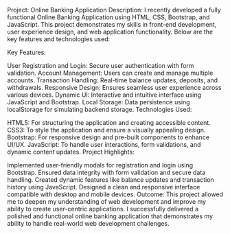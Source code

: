 Project: Online Banking Application
Description:
I recently developed a fully functional Online Banking Application using HTML, CSS, Bootstrap, and JavaScript. This project demonstrates my skills in front-end development, user experience design, and web application functionality. Below are the key features and technologies used:

Key Features:

User Registration and Login: Secure user authentication with form validation.
Account Management: Users can create and manage multiple accounts.
Transaction Handling: Real-time balance updates, deposits, and withdrawals.
Responsive Design: Ensures seamless user experience across various devices.
Dynamic UI: Interactive and intuitive interface using JavaScript and Bootstrap.
Local Storage: Data persistence using localStorage for simulating backend storage.
Technologies Used:

HTML5: For structuring the application and creating accessible content.
CSS3: To style the application and ensure a visually appealing design.
Bootstrap: For responsive design and pre-built components to enhance UI/UX.
JavaScript: To handle user interactions, form validations, and dynamic content updates.
Project Highlights:

Implemented user-friendly modals for registration and login using Bootstrap.
Ensured data integrity with form validation and secure data handling.
Created dynamic features like balance updates and transaction history using JavaScript.
Designed a clean and responsive interface compatible with desktop and mobile devices.
Outcome:
This project allowed me to deepen my understanding of web development and improve my ability to create user-centric applications. I successfully delivered a polished and functional online banking application that demonstrates my ability to handle real-world web development challenges.

